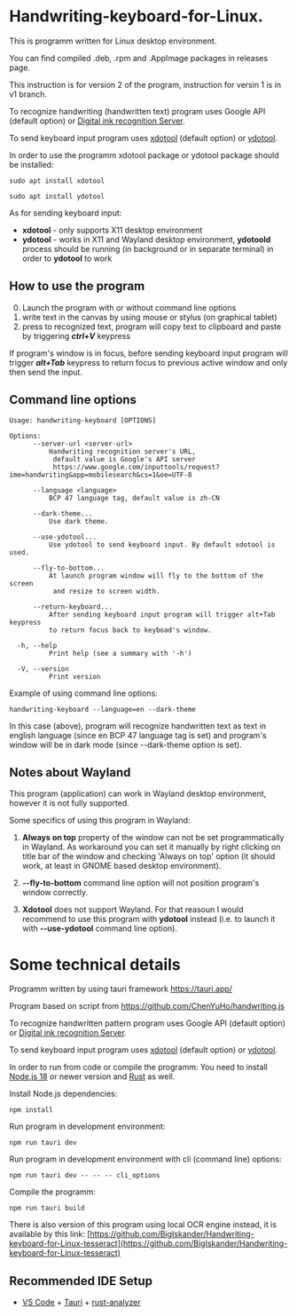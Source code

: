 # Handwriting-keyboard-for-Linux. 

This is programm written for Linux desktop environment.

You can find compiled .deb, .rpm and .AppImage packages in releases page.

This instruction is for version 2 of the program, instruction for versin 1 is in v1 branch.

To recognize handwriting (handwritten text) program uses Google API (default option) or [Digital ink recognition Server](https://github.com/BigIskander/Digital_ink_recognition_Server).

To send keyboard input program uses [xdotool](https://github.com/jordansissel/xdotool) (default option) or [ydotool](https://github.com/ReimuNotMoe/ydotool).

In order to use the programm xdotool package or ydotool package should be installed: 

```
sudo apt install xdotool
```

```
sudo apt install ydotool
```

As for sending keyboard input:
- **xdotool** - only supports X11 desktop environment 
- **ydotool** - works in X11 and Wayland desktop environment, **ydotoold** process should be running (in background or in separate terminal) in order to **ydotool** to work

## How to use the program

0) Launch the program with or without command line options 
1) write text in the canvas by using mouse or stylus (on graphical tablet) 
2) press to recognized text, program will copy text to clipboard and paste by triggering ***ctrl+V*** keypress

If program's window is in focus, before sending keyboard input program will trigger ***alt+Tab*** keypress to return focus to previous active window and only then send the input.

## Command line options 

```
Usage: handwriting-keyboard [OPTIONS]

Options:
      --server-url <server-url>
          Handwriting recognition server's URL, 
           default value is Google's API server 
           https://www.google.com/inputtools/request?ime=handwriting&app=mobilesearch&cs=1&oe=UTF-8

      --language <language>
          BCP 47 language tag, default value is zh-CN

      --dark-theme...
          Use dark theme.

      --use-ydotool...
          Use ydotool to send keyboard input. By default xdotool is used.

      --fly-to-bottom...
          At launch program window will fly to the bottom of the screen 
           and resize to screen width.

      --return-keyboard...
          After sending keyboard input program will trigger alt+Tab keypress 
          to return focus back to keyboad's window.

  -h, --help
          Print help (see a summary with '-h')

  -V, --version
          Print version
```

Example of using command line options:

```
handwriting-keyboard --language=en --dark-theme
```

In this case (above), program will recognize handwritten text as text in english language (since en BCP 47 language tag is set) and program's window will be in dark mode (since --dark-theme option is set).

## Notes about Wayland

This program (application) can work in Wayland desktop environment, however it is not fully supported.

Some specifics of using this program in Wayland:

1) **Always on top** property of the window can not be set programmatically in Wayland. As workaround you can set it manually by right clicking on title bar of the window and checking 'Always on top' option (it should work, at least in GNOME based desktop environment).

2) **--fly-to-bottom** command line option will not position program's window correctly.

3) **Xdotool** does not support Wayland. For that reasoun I would recommend to use this program with **ydotool** instead (i.e. to launch it with **--use-ydotool** command line option).

# Some technical details

Programm written by using tauri framework https://tauri.app/

Program based on script from https://github.com/ChenYuHo/handwriting.js

To recognize handwritten pattern program uses Google API (default option) or [Digital ink recognition Server](https://github.com/BigIskander/Digital_ink_recognition_Server).

To send keyboard input program uses [xdotool](https://github.com/jordansissel/xdotool) (default option) or [ydotool](https://github.com/ReimuNotMoe/ydotool).

In order to run from code or compile the programm: You need to install [Node.js 18](https://nodejs.org/en) or newer version and [Rust](https://www.rust-lang.org/) as well.

Install Node.js dependencies: 

```
npm install
```

Run program in development environment: 

```
npm run tauri dev
```

Run program in development environment with cli (command line) options: 

```
npm run tauri dev -- -- -- cli_options
```

Compile the programm: 

```
npm run tauri build
```

There is also version of this program using local OCR engine instead, it is available by this link: [https://github.com/BigIskander/Handwriting-keyboard-for-Linux-tesseract](https://github.com/BigIskander/Handwriting-keyboard-for-Linux-tesseract)

## Recommended IDE Setup

- [VS Code](https://code.visualstudio.com/) + [Tauri](https://marketplace.visualstudio.com/items?itemName=tauri-apps.tauri-vscode) + [rust-analyzer](https://marketplace.visualstudio.com/items?itemName=rust-lang.rust-analyzer)
